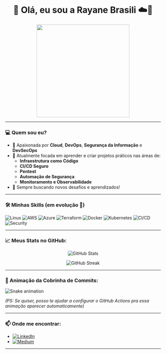 <h1 align="center">👋 Olá, eu sou a Rayane Brasili ☁️🔐</h1>

<p align="center">
  <img src="https://media.giphy.com/media/L8K62iTDkzGX6/giphy.gif" width="300" />
</p>

---

### 💻 Quem sou eu?

- 🔎 Apaixonada por **Cloud**, **DevOps**, **Segurança da Informação** e **DevSecOps**
- 🎯 Atualmente focada em aprender e criar projetos práticos nas áreas de:
  - **Infraestrutura como Código**
  - **CI/CD Seguro**
  - **Pentest**
  - **Automação de Segurança**
  - **Monitoramento e Observabilidade**
- 🚀 Sempre buscando novos desafios e aprendizados!

---

### 🛠️ Minhas Skills (em evolução 🚀)

![Linux](https://progress-bar.dev/80/?title=Linux)
![AWS](https://progress-bar.dev/70/?title=AWS)
![Azure](https://progress-bar.dev/60/?title=Azure)
![Terraform](https://progress-bar.dev/75/?title=Terraform)
![Docker](https://progress-bar.dev/70/?title=Docker)
![Kubernetes](https://progress-bar.dev/60/?title=Kubernetes)
![CI/CD](https://progress-bar.dev/65/?title=CI/CD)
![Security](https://progress-bar.dev/70/?title=Security)

---

### 📈 Meus Stats no GitHub:

<p align="center">
  <img src="https://github-readme-stats.vercel.app/api?username=rayane-brasili&show_icons=true&theme=radical" alt="GitHub Stats"/>
</p>

<p align="center">
  <img src="https://github-readme-streak-stats.herokuapp.com/?user=rayane-brasili&theme=radical" alt="GitHub Streak"/>
</p>

---

### 🐍 Animação da Cobrinha de Commits:

![Snake animation](https://github.com/rayane-brasili/rayane-brasili/blob/output/github-contribution-grid-snake.svg)

*(PS: Se quiser, posso te ajudar a configurar o GitHub Actions pra essa animação aparecer automaticamente)*

---

### 📫 Onde me encontrar:

- [![LinkedIn](https://img.shields.io/badge/LinkedIn-0077B5?style=flat&logo=linkedin&logoColor=white)](https://www.linkedin.com/in/seu-linkedin-aqui)
- [![Medium](https://img.shields.io/badge/Medium-12100E?style=flat&logo=medium&logoColor=white)](https://medium.com/@seu-medium-aqui)

---

